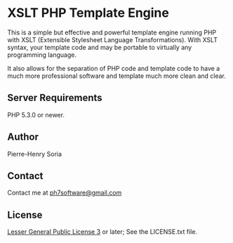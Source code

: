 # XSLT PHP Template Engine

This is a simple but effective and powerful template engine running PHP with XSLT (Extensible Stylesheet Language Transformations).
With XSLT syntax, your template code and may be portable to virtually any programming language.

It also allows for the separation of PHP code and template code to have a much more professional software and template much more clean and clear.

## Server Requirements

PHP 5.3.0 or newer.

## Author

Pierre-Henry Soria

## Contact

Contact me at ph7software@gmail.com

## License

[Lesser General Public License 3](http://www.gnu.org/licenses/lgpl.html) or later; See the LICENSE.txt file.
